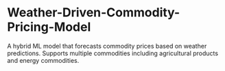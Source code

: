 # Weather-Driven-Commodity-Pricing-Model
A hybrid ML model that forecasts commodity prices based on weather predictions. Supports multiple commodities including agricultural products and energy commodities.
